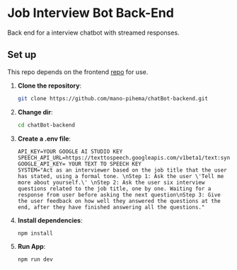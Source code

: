 # Job Interview Bot Back-End
Back end for a interview chatbot with streamed responses.

## Set up

This repo depends on the frontend [repo](https://github.com/mano-pihema/chatBot-frontEnd) for use. 

1. **Clone the repository**:
   ```sh
   git clone https://github.com/mano-pihema/chatBot-backend.git
   ```
2. **Change dir**:
   ```sh
   cd chatBot-backend
   ```

3. **Create a .env file**:
   ```env
   API_KEY=YOUR GOOGLE AI STUDIO KEY
   SPEECH_API_URL=https://texttospeech.googleapis.com/v1beta1/text:synthesize
   GOOGLE_API_KEY= YOUR TEXT TO SPEECH KEY
   SYSTEM="Act as an interviewer based on the job title that the user has stated, using a formal tone. \nStep 1: Ask the user \'Tell me more about yourself.\' \nStep 2: Ask the user six interview questions related to the job title, one by one. Waiting for a response from user before asking the next question\nStep 3: Give the user feedback on how well they answered the questions at the end, after they have finished answering all the questions."

   ```
4. **Install dependencies**:
   ```sh
   npm install
   ```
5. **Run App**:
    ```sh
   npm run dev
   ```
